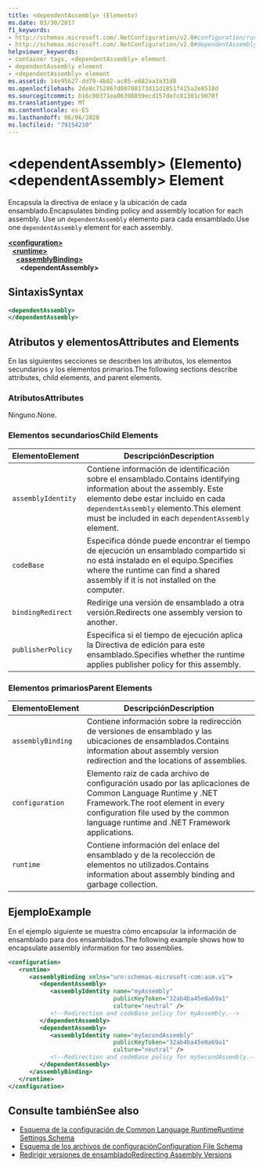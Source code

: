 ```yaml
---
title: <dependentAssembly> (Elemento)
ms.date: 03/30/2017
f1_keywords:
- http://schemas.microsoft.com/.NetConfiguration/v2.0#configuration/runtime/assemblyBinding/dependentAssembly
- http://schemas.microsoft.com/.NetConfiguration/v2.0#dependentAssembly
helpviewer_keywords:
- container tags, <dependentAssembly> element
- dependentAssembly element
- <dependentAssembly> element
ms.assetid: 14e95627-dd79-4b82-ac85-e682aa3a31d8
ms.openlocfilehash: 2de8c752867d00708173d11d1851f415a2e8518d
ms.sourcegitcommit: b16c00371ea06398859ecd157defc81301c9070f
ms.translationtype: MT
ms.contentlocale: es-ES
ms.lasthandoff: 06/06/2020
ms.locfileid: "79154210"
---
```

# <a name="dependentassembly-element"></a><span data-ttu-id="9594c-102">\<dependentAssembly> (Elemento)</span><span class="sxs-lookup"><span data-stu-id="9594c-102">\<dependentAssembly> Element</span></span>
<span data-ttu-id="9594c-103">Encapsula la directiva de enlace y la ubicación de cada ensamblado.</span><span class="sxs-lookup"><span data-stu-id="9594c-103">Encapsulates binding policy and assembly location for each assembly.</span></span> <span data-ttu-id="9594c-104">Use un `dependentAssembly` elemento para cada ensamblado.</span><span class="sxs-lookup"><span data-stu-id="9594c-104">Use one `dependentAssembly` element for each assembly.</span></span>  
  
[**\<configuration>**](../configuration-element.md)\
&nbsp;&nbsp;[**\<runtime>**](runtime-element.md)\
&nbsp;&nbsp;&nbsp;&nbsp;[**\<assemblyBinding>**](assemblybinding-element-for-runtime.md)\
&nbsp;&nbsp;&nbsp;&nbsp;&nbsp;&nbsp;**\<dependentAssembly>**  
  
## <a name="syntax"></a><span data-ttu-id="9594c-105">Sintaxis</span><span class="sxs-lookup"><span data-stu-id="9594c-105">Syntax</span></span>  
  
```xml  
<dependentAssembly>
</dependentAssembly>  
```  
  
## <a name="attributes-and-elements"></a><span data-ttu-id="9594c-106">Atributos y elementos</span><span class="sxs-lookup"><span data-stu-id="9594c-106">Attributes and Elements</span></span>  
 <span data-ttu-id="9594c-107">En las siguientes secciones se describen los atributos, los elementos secundarios y los elementos primarios.</span><span class="sxs-lookup"><span data-stu-id="9594c-107">The following sections describe attributes, child elements, and parent elements.</span></span>  
  
### <a name="attributes"></a><span data-ttu-id="9594c-108">Atributos</span><span class="sxs-lookup"><span data-stu-id="9594c-108">Attributes</span></span>  
 <span data-ttu-id="9594c-109">Ninguno.</span><span class="sxs-lookup"><span data-stu-id="9594c-109">None.</span></span>  
  
### <a name="child-elements"></a><span data-ttu-id="9594c-110">Elementos secundarios</span><span class="sxs-lookup"><span data-stu-id="9594c-110">Child Elements</span></span>  
  
|<span data-ttu-id="9594c-111">Elemento</span><span class="sxs-lookup"><span data-stu-id="9594c-111">Element</span></span>|<span data-ttu-id="9594c-112">Descripción</span><span class="sxs-lookup"><span data-stu-id="9594c-112">Description</span></span>|  
|-------------|-----------------|  
|`assemblyIdentity`|<span data-ttu-id="9594c-113">Contiene información de identificación sobre el ensamblado.</span><span class="sxs-lookup"><span data-stu-id="9594c-113">Contains identifying information about the assembly.</span></span> <span data-ttu-id="9594c-114">Este elemento debe estar incluido en cada `dependentAssembly` elemento.</span><span class="sxs-lookup"><span data-stu-id="9594c-114">This element must be included in each `dependentAssembly` element.</span></span>|  
|`codeBase`|<span data-ttu-id="9594c-115">Especifica dónde puede encontrar el tiempo de ejecución un ensamblado compartido si no está instalado en el equipo.</span><span class="sxs-lookup"><span data-stu-id="9594c-115">Specifies where the runtime can find a shared assembly if it is not installed on the computer.</span></span>|  
|`bindingRedirect`|<span data-ttu-id="9594c-116">Redirige una versión de ensamblado a otra versión.</span><span class="sxs-lookup"><span data-stu-id="9594c-116">Redirects one assembly version to another.</span></span>|  
|`publisherPolicy`|<span data-ttu-id="9594c-117">Especifica si el tiempo de ejecución aplica la Directiva de edición para este ensamblado.</span><span class="sxs-lookup"><span data-stu-id="9594c-117">Specifies whether the runtime applies publisher policy for this assembly.</span></span>|  
  
### <a name="parent-elements"></a><span data-ttu-id="9594c-118">Elementos primarios</span><span class="sxs-lookup"><span data-stu-id="9594c-118">Parent Elements</span></span>  
  
|<span data-ttu-id="9594c-119">Elemento</span><span class="sxs-lookup"><span data-stu-id="9594c-119">Element</span></span>|<span data-ttu-id="9594c-120">Descripción</span><span class="sxs-lookup"><span data-stu-id="9594c-120">Description</span></span>|  
|-------------|-----------------|  
|`assemblyBinding`|<span data-ttu-id="9594c-121">Contiene información sobre la redirección de versiones de ensamblado y las ubicaciones de ensamblados.</span><span class="sxs-lookup"><span data-stu-id="9594c-121">Contains information about assembly version redirection and the locations of assemblies.</span></span>|  
|`configuration`|<span data-ttu-id="9594c-122">Elemento raíz de cada archivo de configuración usado por las aplicaciones de Common Language Runtime y .NET Framework.</span><span class="sxs-lookup"><span data-stu-id="9594c-122">The root element in every configuration file used by the common language runtime and .NET Framework applications.</span></span>|  
|`runtime`|<span data-ttu-id="9594c-123">Contiene información del enlace del ensamblado y de la recolección de elementos no utilizados.</span><span class="sxs-lookup"><span data-stu-id="9594c-123">Contains information about assembly binding and garbage collection.</span></span>|  
  
## <a name="example"></a><span data-ttu-id="9594c-124">Ejemplo</span><span class="sxs-lookup"><span data-stu-id="9594c-124">Example</span></span>  
 <span data-ttu-id="9594c-125">En el ejemplo siguiente se muestra cómo encapsular la información de ensamblado para dos ensamblados.</span><span class="sxs-lookup"><span data-stu-id="9594c-125">The following example shows how to encapsulate assembly information for two assemblies.</span></span>  
  
```xml  
<configuration>  
   <runtime>  
      <assemblyBinding xmlns="urn:schemas-microsoft-com:asm.v1">  
         <dependentAssembly>  
            <assemblyIdentity name="myAssembly"  
                              publicKeyToken="32ab4ba45e0a69a1"  
                              culture="neutral" />  
            <!--Redirection and codeBase policy for myAssembly.-->  
         </dependentAssembly>  
         <dependentAssembly>  
            <assemblyIdentity name="mySecondAssembly"  
                              publicKeyToken="32ab4ba45e0a69a1"  
                              culture="neutral" />  
            <!--Redirection and codeBase policy for mySecondAssembly.-->  
         </dependentAssembly>  
      </assemblyBinding>  
   </runtime>  
</configuration>  
```  
  
## <a name="see-also"></a><span data-ttu-id="9594c-126">Consulte también</span><span class="sxs-lookup"><span data-stu-id="9594c-126">See also</span></span>

- [<span data-ttu-id="9594c-127">Esquema de la configuración de Common Language Runtime</span><span class="sxs-lookup"><span data-stu-id="9594c-127">Runtime Settings Schema</span></span>](index.md)
- [<span data-ttu-id="9594c-128">Esquema de los archivos de configuración</span><span class="sxs-lookup"><span data-stu-id="9594c-128">Configuration File Schema</span></span>](../index.md)
- [<span data-ttu-id="9594c-129">Redirigir versiones de ensamblado</span><span class="sxs-lookup"><span data-stu-id="9594c-129">Redirecting Assembly Versions</span></span>](../../redirect-assembly-versions.md)
